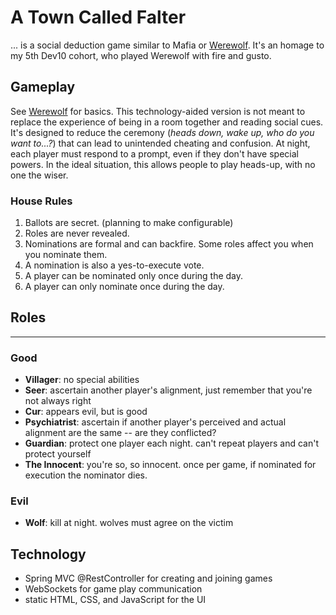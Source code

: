 # A Town Called Falter

... is a social deduction game similar to Mafia or [Werewolf](https://en.wikipedia.org/wiki/Werewolf_(social_deduction_game)). It's an homage to my 5th Dev10 cohort, who played Werewolf with fire and gusto.

## Gameplay

See [Werewolf](https://en.wikipedia.org/wiki/Werewolf_(social_deduction_game)) for basics. This technology-aided version is not meant to replace the experience of being in a room together and reading social cues. It's designed to reduce the ceremony (_heads down, wake up, who do you want to...?_) that can lead to unintended cheating and confusion. At night, each player must respond to a prompt, even if they don't have special powers. In the ideal situation, this allows people to play heads-up, with no one the wiser.

### House Rules

1. Ballots are secret. (planning to make configurable)
2. Roles are never revealed.
3. Nominations are formal and can backfire. Some roles affect you when you nominate them.
4. A nomination is also a yes-to-execute vote.
5. A player can be nominated only once during the day.
6. A player can only nominate once during the day.

## Roles
---

### Good

- **Villager**: no special abilities
- **Seer**: ascertain another player's alignment, just remember that you're not always right
- **Cur**: appears evil, but is good
- **Psychiatrist**: ascertain if another player's perceived and actual alignment are the same -- are they conflicted?
- **Guardian**: protect one player each night. can't repeat players and can't protect yourself
- **The Innocent**: you're so, so innocent. once per game, if nominated for execution the nominator dies.

### Evil

- **Wolf**: kill at night. wolves must agree on the victim

## Technology

* Spring MVC @RestController for creating and joining games
* WebSockets for game play communication
* static HTML, CSS, and JavaScript for the UI